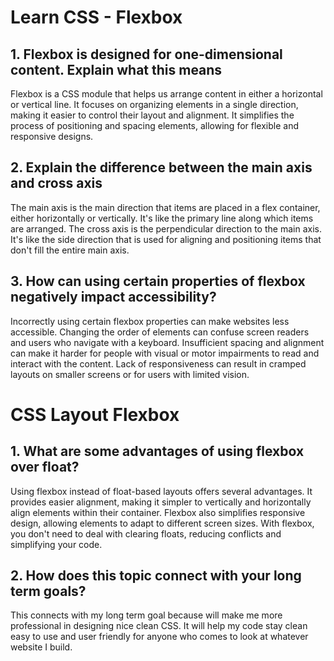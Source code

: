 # Learn CSS - Flexbox

## 1. Flexbox is designed for one-dimensional content. Explain what this means

Flexbox is a CSS module that helps us arrange content in either a horizontal or vertical line. It focuses on organizing elements in a single direction, making it easier to control their layout and alignment. It simplifies the process of positioning and spacing elements, allowing for flexible and responsive designs.

## 2. Explain the difference between the main axis and cross axis

The main axis is the main direction that items are placed in a flex container, either horizontally or vertically. It's like the primary line along which items are arranged. The cross axis is the perpendicular direction to the main axis. It's like the side direction that is used for aligning and positioning items that don't fill the entire main axis.

## 3. How can using certain properties of flexbox negatively impact accessibility?

Incorrectly using certain flexbox properties can make websites less accessible. Changing the order of elements can confuse screen readers and users who navigate with a keyboard. Insufficient spacing and alignment can make it harder for people with visual or motor impairments to read and interact with the content. Lack of responsiveness can result in cramped layouts on smaller screens or for users with limited vision.

# CSS Layout Flexbox

## 1. What are some advantages of using flexbox over float?

Using flexbox instead of float-based layouts offers several advantages. It provides easier alignment, making it simpler to vertically and horizontally align elements within their container. Flexbox also simplifies responsive design, allowing elements to adapt to different screen sizes. With flexbox, you don't need to deal with clearing floats, reducing conflicts and simplifying your code.

## 2. How does this topic connect with your long term goals?

This connects with my long term goal because will make me more professional in designing nice clean CSS. It will help my code stay clean easy to use and user friendly for anyone who comes to look at whatever website I build.
